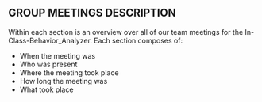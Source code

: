 ## GROUP MEETINGS DESCRIPTION
Within each section is an overview over all of our team meetings for the In-Class-Behavior_Analyzer. Each section composes of:
* When the meeting was
* Who was present
* Where the meeting took place
* How long the meeting was
* What took place
